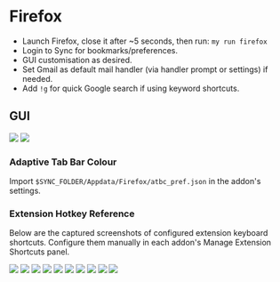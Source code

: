 # Firefox

- Launch Firefox, close it after ~5 seconds, then run: `my run firefox`
- Login to Sync for bookmarks/preferences.
- GUI customisation as desired.
- Set Gmail as default mail handler (via handler prompt or settings) if needed.
- Add `!g` for quick Google search if using keyword shortcuts.

## GUI

![](../assets/firefox-001.png)
![](../assets/firefox-002.png)

### Adaptive Tab Bar Colour

Import `$SYNC_FOLDER/Appdata/Firefox/atbc_pref.json` in the addon's settings.

### Extension Hotkey Reference

Below are the captured screenshots of configured extension keyboard shortcuts. Configure them manually in each addon's Manage Extension Shortcuts panel.

![](../assets/firefox-addons-hotkeys-easy_container_shortcuts.png)
![](../assets/firefox-addons-hotkeys-firefox_multi-account_containers.png)
![](../assets/firefox-addons-hotkeys-email_address_plus.png)
![](../assets/firefox-addons-hotkeys-move_tab_to_next_windows.png)
![](../assets/firefox-addons-hotkeys-raindrop_io.png)
![](../assets/firefox-addons-hotkeys-readwise_highlighter.png)
![](../assets/firefox-addons-hotkeys-keepassxc_browser.png)
![](../assets/firefox-addons-hotkeys-ublock_origin.png)
![](../assets/firefox-addons-hotkeys-markdown_web_clipper.png)
![](../assets/firefox-addons-hotkeys-location_switcher.png)
